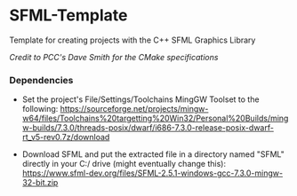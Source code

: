 # SFML-Template
Template for creating projects with the C++ SFML Graphics Library

*Credit to PCC's Dave Smith for the CMake specifications*

### Dependencies
- Set the project's File/Settings/Toolchains MingGW Toolset to the following:
https://sourceforge.net/projects/mingw-w64/files/Toolchains%20targetting%20Win32/Personal%20Builds/mingw-builds/7.3.0/threads-posix/dwarf/i686-7.3.0-release-posix-dwarf-rt_v5-rev0.7z/download

- Download SFML and put the extracted file in a directory named "SFML" directly in your C:/ drive (might eventually change this):
https://www.sfml-dev.org/files/SFML-2.5.1-windows-gcc-7.3.0-mingw-32-bit.zip
